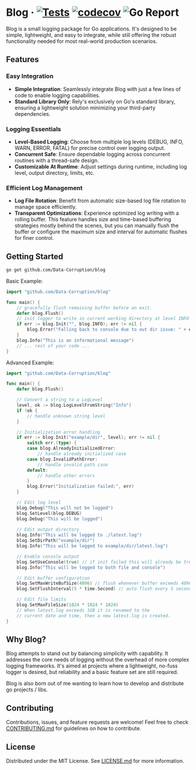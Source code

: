 # Blog · [![Tests](https://github.com/Data-Corruption/blog/actions/workflows/tests.yml/badge.svg)](https://github.com/Data-Corruption/blog/actions/workflows/tests.yml) [![codecov](https://codecov.io/github/Data-Corruption/blog/graph/badge.svg?token=HGC6QI86EG)](https://codecov.io/github/Data-Corruption/blog) ![Go Report](https://img.shields.io/badge/go%20report-A+-brightgreen.svg?style=flat)

Blog is a small logging package for Go applications. It's designed to be simple, lightweight, and easy to integrate, while still offering the robust functionality needed for most real-world production scenarios.

## Features

### Easy Integration
- **Simple Integration**: Seamlessly integrate Blog with just a few lines of code to enable logging capabilities.
- **Standard Library Only**: Rely's exclusively on Go's standard library, ensuring a lightweight solution minimizing your third-party dependencies.

### Logging Essentials
- **Level-Based Logging**: Choose from multiple log levels (DEBUG, INFO, WARN, ERROR, FATAL) for precise control over logging output.
- **Concurrent Safe**: Ensure dependable logging across concurrent routines with a thread-safe design.
- **Customizable At Runtime**: Adjust settings during runtime, including log level, output directory, limits, etc.

### Efficient Log Management
- **Log File Rotation**: Benefit from automatic size-based log file rotation to manage space efficiently.
- **Transparent Optimizations**: Experience optimized log writing with a rolling buffer. This feature handles size and time-based buffering strategies mostly behind the scenes, but you can manually flush the buffer or configure the maximum size and interval for automatic flushes for finer control.

## Getting Started

```sh
go get github.com/Data-Corruption/blog
```

Basic Example:

```go
import "github.com/Data-Corruption/blog"

func main() {
    // gracefully flush remaining buffer before an exit.
    defer blog.Flush()
    // init logger to write in current working directory at level INFO
    if err := blog.Init("", blog.INFO); err != nil {
        blog.Error("Falling back to console due to out dir issue: " + err.Error())
    }
    blog.Info("This is an informational message")
    // ... rest of your code ...
}
```

Advanced Example:

```go
import "github.com/Data-Corruption/blog"

func main() {
    defer blog.Flush()

    // Convert a string to a LogLevel
    level, ok := blog.LogLevelFromString("Info")
    if !ok {
        // handle unknown string level
    }

    // Initialization error handling
	if err := blog.Init("example/dir", level); err != nil {
		switch err.(type) {
		case blog.AlreadyInitializedError:
			// handle already initialized case
		case blog.InvalidPathError:
			// handle invalid path case
		default:
			// handle other errors
		}
		blog.Error("Initialization failed:", err)
	}

    // Edit log level
    blog.Debug("This will not be logged")
    blog.SetLevel(blog.DEBUG)
    blog.Debug("This will be logged")
    
    // Edit output directory
    blog.Info("This will be logged to ./latest.log")
    blog.SetDirPath("example/dir")
    blog.Info("This will be logged to example/dir/latest.log")

    // Enable console output
    blog.SetUseConsole(true) // if init failed this will already be true
    blog.Info("This will be logged to both file and console")

    // Edit buffer configuration
    blog.SetMaxWriteBufSize(4096) // flush whenever buffer exceeds 4096 chars
    blog.SetFlushInterval(5 * time.Second) // auto flush every 5 seconds

    // Edit file limits
    blog.SetMaxFileSize(1024 * 1024 * 1024)
    // When latest.log exceeds 1GB it is renamed to the 
    // current date and time, then a new latest.log is created.
}
```

## Why Blog?

Blog attempts to stand out by balancing simplicity with capability. It addresses the core needs of logging without the overhead of more complex logging frameworks. It's aimed at projects where a lightweight, no-fuss logger is desired, but reliability and a basic feature set are still required.

Blog is also born out of me wanting to learn how to develop and distribute go projects / libs.

## Contributing

Contributions, issues, and feature requests are welcome! Feel free to check [CONTRIBUTING.md](CONTRIBUTING.md) for guidelines on how to contribute.

## License

Distributed under the MIT License. See [LICENSE.md](LICENSE.md) for more information.
